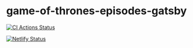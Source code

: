 # game-of-thrones-episodes-gatsby
[![CI Actions Status](https://github.com/EmmadeNie/game-of-thrones-episodes-gatsby/workflows/CI/badge.svg)](https://github.com/EmmadeNie/game-of-thrones-episodes-gatsby/actions)

[![Netlify Status](https://api.netlify.com/api/v1/badges/1ead6a62-9e46-4d66-8259-c7246d77b81e/deploy-status)](https://app.netlify.com/sites/naughty-wilson-f75253/deploys)